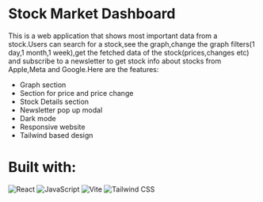 # Stock Market Dashboard

This is a web application that shows most important data from a stock.Users can search for a stock,see the graph,change the graph filters(1 day,1 month,1 week),get the fetched data of the stock(prices,changes etc) and subscribe to a newsletter to get stock info about stocks from Apple,Meta and Google.Here are the features:

- Graph section
- Section for price and price change
- Stock Details section
- Newsletter pop up modal
- Dark mode
- Responsive website
- Tailwind based design

# Built with:
![React](https://img.shields.io/badge/React-20232A?style=for-the-badge&logo=react&logoColor=61DAFB)
![JavaScript](https://img.shields.io/badge/JavaScript-F7DF1E?style=for-the-badge&logo=javascript&logoColor=black)
![Vite](https://img.shields.io/badge/Vite-646CFF?style=for-the-badge&logo=vite&logoColor=white)
![Tailwind CSS](https://img.shields.io/badge/Tailwind_CSS-38B2AC?style=for-the-badge&logo=tailwind-css&logoColor=white)

